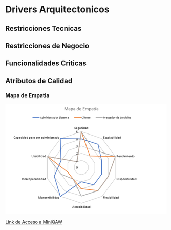 # Drivers Arquitectonicos

## Restricciones Tecnicas

## Restricciones de Negocio

## Funcionalidades Criticas

## Atributos de Calidad

### Mapa de Empatia

![Mapa de Empatia](https://github.com/F3liP3L/Software2-QuickJob-Documentacion/blob/main/assets/drivers-arquitectonicos/Mapa-Empatia.png)

[Link de Acceso a MiniQAW](https://docs.google.com/spreadsheets/d/1Tpbrf7-TSzCV-s48N-98OP7HY9K2B-oc/edit?usp=share_link&ouid=109964381935978625779&rtpof=true&sd=true)
